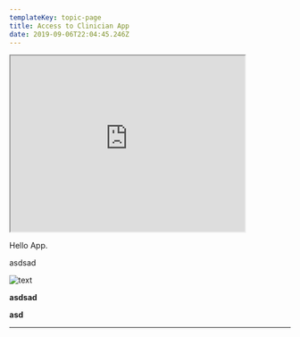 ```yaml
---
templateKey: topic-page
title: Access to Clinician App
date: 2019-09-06T22:04:45.246Z
---
```

<iframe width="420" height="315" src="https://www.youtube.com/embed/QsBI8TEfNR8"></iframe>

Hello App.

asdsad

![text](/img/chemex.jpg "title test")

**asdsad**

**asd**

- - -
